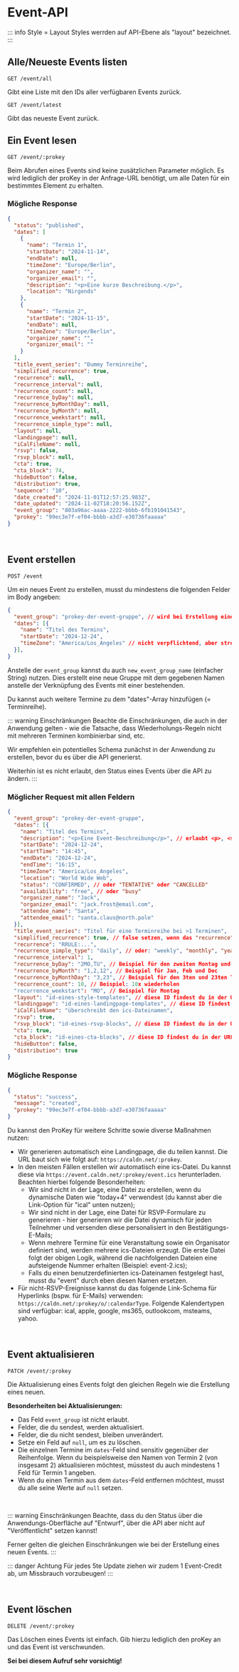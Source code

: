 
# Event-API

::: info Style = Layout
Styles werrden auf API-Ebene als "layout" bezeichnet.
:::

## Alle/Neueste Events listen

```
GET /event/all
```

Gibt eine Liste mit den IDs aller verfügbaren Events zurück.

```
GET /event/latest
```

Gibt das neueste Event zurück.

## Ein Event lesen

```
GET /event/:prokey
```

Beim Abrufen eines Events sind keine zusätzlichen Parameter möglich. Es wird lediglich der proKey in der Anfrage-URL benötigt, um alle Daten für ein bestimmtes Element zu erhalten.

### Mögliche Response

```json
{
  "status": "published",
  "dates": [
    {
      "name": "Termin 1",
      "startDate": "2024-11-14",
      "endDate": null,
      "timeZone": "Europe/Berlin",
      "organizer_name": "",
      "organizer_email": "",
      "description": "<p>Eine kurze Beschreibung.</p>",
      "location": "Nirgends"
    },
    {
      "name": "Termin 2",
      "startDate": "2024-11-15",
      "endDate": null,
      "timeZone": "Europe/Berlin",
      "organizer_name": "",
      "organizer_email": ""
    }
  ],
  "title_event_series": "Dummy Terminreihe",
  "simplified_recurrence": true,
  "recurrence": null,
  "recurrence_interval": null,
  "recurrence_count": null,
  "recurrence_byDay": null,
  "recurrence_byMonthDay": null,
  "recurrence_byMonth": null,
  "recurrence_weekstart": null,
  "recurrence_simple_type": null,
  "layout": null,
  "landingpage": null,
  "iCalFileName": null,
  "rsvp": false,
  "rsvp_block": null,
  "cta": true,
  "cta_block": 74,
  "hideButton": false,
  "distribution": true,
  "sequence": "10",
  "date_created": "2024-11-01T12:57:25.983Z",
  "date_updated": "2024-11-02T18:20:56.152Z",
  "event_group": "803a96ac-aaaa-2222-bbbb-6fb191041543",
  "prokey": "99ec3e7f-ef04-bbbb-a3d7-e30736faaaaa"
}
```

<br />

## Event erstellen

```
POST /event
```

Um ein neues Event zu erstellen, musst du mindestens die folgenden Felder im Body angeben:

```json
{
  "event_group": "prokey-der-event-gruppe", // wird bei Erstellung einer Gruppe zurückgegeben; auch über die UI der Anwendung einsehbar
  "dates": [{
    "name": "Titel des Termins",
    "startDate": "2024-12-24",
    "timeZone": "America/Los_Angeles" // nicht verpflichtend, aber strengstens empfohlen
  }],
}
```

Anstelle der `event_group` kannst du auch `new_event_group_name` (einfacher String) nutzen. Dies erstellt eine neue Gruppe mit dem gegebenen Namen anstelle der Verknüpfung des Events mit einer bestehenden.

Du kannst auch weitere Termine zu dem "dates"-Array hinzufügen (= Terminreihe).

::: warning Einschränkungen
Beachte die Einschränkungen, die auch in der Anwendung gelten - wie die Tatsache, dass Wiederholungs-Regeln nicht mit mehreren Terminen kombinierbar sind, etc.

Wir empfehlen ein potentielles Schema zunächst in der Anwendung zu erstellen, bevor du es über die API generierst.

Weiterhin ist es nicht erlaubt, den Status eines Events über die API zu ändern.
:::

### Möglicher Request mit allen Feldern

```json
{
  "event_group": "prokey-der-event-gruppe",
  "dates": [{
    "name": "Titel des Termins",
    "description": "<p>Eine Event-Beschreibung</p>", // erlaubt <p>, <strong>, <em>, <u>, <h1>, <h2>, <h3>, <h4>, <ul>, <ol>, <li>, <a>
    "startDate": "2024-12-24",
    "startTime": "14:45",
    "endDate": "2024-12-24",
    "endTime": "16:15",
    "timeZone": "America/Los_Angeles",
    "location": "World Wide Web",
    "status": "CONFIRMED", // oder "TENTATIVE" oder "CANCELLED"
    "availability": "free", // oder "busy"
    "organizer_name": "Jack",
    "organizer_email": "jack.frost@email.com",
    "attendee_name": "Santa",
    "attendee_email": "santa.claus@north.pole"
  }],
  "title_event_series": "Titel für eine Terminreihe bei >1 Terminen",
  "simplified_recurrence": true, // false setzen, wenn das "recurrence"-Feld genutzt werden soll. Dieses muss eine RRULE beinhalten; true, wenn stattdessen die übrigen recurrence-Felder genutzt werden sollen
  "recurrence": "RRULE:...",
  "recurrence_simple_type": "daily", // oder: "weekly", "monthly", "yearly",
  "recurrence_interval": 1,
  "recurrence_byDay": "2MO,TU", // Beispiel für den zweiten Montag und jeden Dienstag
  "recurrence_byMonth": "1,2,12", // Beispiel für Jan, Feb und Dec
  "recurrence_byMonthDay": "3,23", // Beispiel für den 3ten und 23ten Tag des Monats
  "recurrence_count": 10, // Beispiel: 10x wiederholen
  "recurrence_weekstart": "MO", // Beispiel für Montag
  "layout": "id-eines-style-templates", // diese ID findest du in der URL des entsprechenden Elements in der Anwendung oder in der Response bei Erstellung über die API
  "landingpage": "id-eines-landingpage-templates", // diese ID findest du in der URL des entsprechenden Elements in der Anwendung oder in der Response bei Erstellung über die API
  "iCalFileName": "überschreibt den ics-Dateinamen",
  "rsvp": true,
  "rsvp_block": "id-eines-rsvp-blocks", // diese ID findest du in der URL des entsprechenden Elements in der Anwendung oder in der Response bei Erstellung über die API
  "cta": true,
  "cta_block": "id-eines-cta-blocks", // diese ID findest du in der URL des entsprechenden Elements in der Anwendung oder in der Response bei Erstellung über die API
  "hideButton": false,
  "distribution": true
}
```

### Mögliche Response

```json
{
  "status": "success",
  "message": "created",
  "prokey": "99ec3e7f-ef04-bbbb-a3d7-e30736faaaaa"
}
```

Du kannst den ProKey für weitere Schritte sowie diverse Maßnahmen nutzen:

* Wir generieren automatisch eine Landingpage, die du teilen kannst. Die URL baut sich wie folgt auf: `https://caldn.net/:prokey`.
* In den meisten Fällen erstellen wir automatisch eine ics-Datei. Du kannst diese via `https://event.caldn.net/:prokey/event.ics` herunterladen. Beachten hierbei folgende Besonderheiten:
  * Wir sind nicht in der Lage, eine Datei zu erstellen, wenn du dynamische Daten wie "today+4" verwendest (du kannst aber die Link-Option für "ical" unten nutzen);
  * Wir sind nicht in der Lage, eine Datei für RSVP-Formulare zu generieren - hier generieren wir die Datei dynamisch für jeden Teilnehmer und versenden diese personalisiert in den Bestätigungs-E-Mails;
  * Wenn mehrere Termine für eine Veranstaltung sowie ein Organisator definiert sind, werden mehrere ics-Dateien erzeugt. Die erste Datei folgt der obigen Logik, während die nachfolgenden Dateien eine aufsteigende Nummer erhalten (Beispiel: event-2.ics);
  * Falls du einen benutzerdefinierten ics-Dateinamen festgelegt hast, musst du "event" durch eben diesen Namen ersetzen.
* Für nicht-RSVP-Ereignisse kannst du das folgende Link-Schema für Hyperlinks (bspw. für E-Mails) verwenden: `https://caldn.net/:prokey/o/:calendarType`. Folgende Kalendertypen sind verfügbar: ical, apple, google, ms365, outlookcom, msteams, yahoo.

<br />

## Event aktualisieren

```
PATCH /event/:prokey
```

Die Aktualisierung eines Events folgt den gleichen Regeln wie die Erstellung eines neuen.

**Besonderheiten bei Aktualisierungen:**
- Das Feld `event_group` ist nicht erlaubt.
- Felder, die du sendest, werden aktualisiert.
- Felder, die du nicht sendest, bleiben unverändert.
- Setze ein Feld auf `null`, um es zu löschen.
- Die einzelnen Termine im `dates`-Feld sind sensitiv gegenüber der Reihenfolge. Wenn du beispielsweise den Namen von Termin 2 (von insgesamt 2) aktualisieren möchtest, müsstest du auch mindestens 1 Feld für Termin 1 angeben.
- Wenn du einen Termin aus dem `dates`-Feld entfernen möchtest, musst du alle seine Werte auf `null` setzen.

<br />

::: warning Einschränkungen
Beachte, dass du den Status über die Anwendungs-Oberfläche auf "Entwurf", über die API aber nicht auf "Veröffentlicht" setzen kannst!

Ferner gelten die gleichen Einschränkungen wie bei der Erstellung eines neuen Events.
:::

::: danger Achtung
Für jedes 5te Update ziehen wir zudem 1 Event-Credit ab, um Missbrauch vorzubeugen!
:::

<br />

## Event löschen

```
DELETE /event/:prokey
```

Das Löschen eines Events ist einfach. Gib hierzu lediglich den proKey an und das Event ist verschwunden.

**Sei bei diesem Aufruf sehr vorsichtig!**
